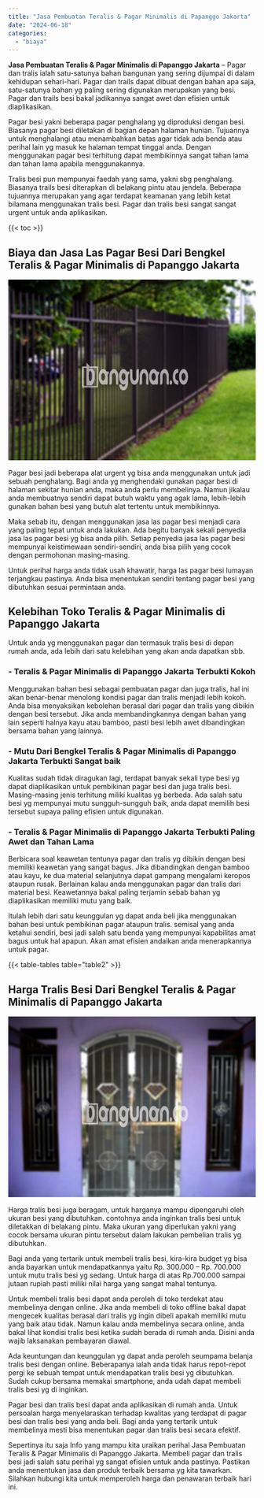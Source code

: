 ```yaml
---
title: "Jasa Pembuatan Teralis & Pagar Minimalis di Papanggo Jakarta"
date: "2024-06-18"
categories: 
  - "biaya"
---
```


**Jasa Pembuatan Teralis & Pagar Minimalis di Papanggo Jakarta** – Pagar dan tralis ialah satu-satunya bahan bangunan yang sering dijumpai di dalam kehidupan sehari-hari. Pagar dan trails dapat dibuat dengan bahan apa saja, satu-satunya bahan yg paling sering digunakan merupakan yang besi. Pagar dan trails besi bakal jadikannya sangat awet dan efisien untuk diaplikasikan.

Pagar besi yakni beberapa pagar penghalang yg diproduksi dengan besi. Biasanya pagar besi diletakan di bagian depan halaman hunian. Tujuannya untuk menghalangi atau menambahkan batas agar tidak ada benda atau perihal lain yg masuk ke halaman tempat tinggal anda. Dengan menggunakan pagar besi terhitung dapat membikinnya sangat tahan lama dan tahan lama apabila menggunakannya.

Tralis besi pun mempunyai faedah yang sama, yakni sbg penghalang. Biasanya trails besi diterapkan di belakang pintu atau jendela. Beberapa tujuannya merupakan yang agar terdapat keamanan yang lebih ketat bilamana menggunakan tralis besi. Pagar dan tralis besi sangat sangat urgent untuk anda aplikasikan.

{{< toc >}}

## Biaya dan Jasa Las Pagar Besi Dari Bengkel Teralis & Pagar Minimalis di Papanggo Jakarta

![Jasa Pembuatan Teralis & Pagar Minimalis di Papanggo Jakarta](/images/pagar-minimalis-murah-45.png)

Pagar besi jadi beberapa alat urgent yg bisa anda menggunakan untuk jadi sebuah penghalang. Bagi anda yg menghendaki gunakan pagar besi di halaman sekitar hunian anda, maka anda perlu membelinya. Namun jikalau anda membuatnya sendiri dapat butuh waktu yang agak lama, lebih-lebih gunakan bahan besi yang butuh alat tertentu untuk membikinnya.

Maka sebab itu, dengan menggunakan jasa las pagar besi menjadi cara yang paling tepat untuk anda lakukan. Ada begitu banyak sekali penyedia jasa las pagar besi yg bisa anda pilih. Setiap penyedia jasa las pagar besi mempunyai keistimewaan sendiri-sendiri, anda bisa pilih yang cocok dengan permohonan masing-masing.

Untuk perihal harga anda tidak usah khawatir, harga las pagar besi lumayan terjangkau pastinya. Anda bisa menentukan sendiri tentang pagar besi yang dibutuhkan sesuai permintaan anda.

## Kelebihan Toko Teralis & Pagar Minimalis di Papanggo Jakarta

Untuk anda yg menggunakan pagar dan termasuk tralis besi di depan rumah anda, ada lebih dari satu kelebihan yang akan anda dapatkan sbb.

### \- Teralis & Pagar Minimalis di Papanggo Jakarta Terbukti Kokoh

Menggunakan bahan besi sebagai pembuatan pagar dan juga tralis, hal ini akan benar-benar menolong kondisi pagar dan tralis menjadi lebih kokoh. Anda bisa menyaksikan kebolehan berasal dari pagar dan tralis yang dibikin dengan besi tersebut. Jika anda membandingkannya dengan bahan yang lain seperti halnya kayu atau bamboo, pasti besi lebih awet dibandingkan bersama bahan yang lainnya.

### \- Mutu Dari Bengkel Teralis & Pagar Minimalis di Papanggo Jakarta Terbukti Sangat baik

Kualitas sudah tidak diragukan lagi, terdapat banyak sekali type besi yg dapat diaplikasikan untuk pembikinan pagar besi dan juga tralis besi. Masing-masing jenis terhitung miliki kualitas yg berbeda. Ada salah satu besi yg mempunyai mutu sungguh-sungguh baik, anda dapat memilih besi tersebut supaya paling efisien untuk digunakan.

### \- Teralis & Pagar Minimalis di Papanggo Jakarta Terbukti Paling Awet dan Tahan Lama

Berbicara soal keawetan tentunya pagar dan tralis yg dibikin dengan besi memiliki keawetan yang sangat bagus. Jika dibandingkan dengan bamboo atau kayu, ke dua material selanjutnya dapat gampang mengalami keropos ataupun rusak. Berlainan kalau anda menggunakan pagar dan tralis dari material besi. Keawetannya bakal paling terjamin sebab bahan yg diaplikasikan memiliki mutu yang baik.

Itulah lebih dari satu keunggulan yg dapat anda beli jika menggunakan bahan besi untuk pembikinan pagar ataupun tralis. semisal yang anda ketahui sendiri, besi jadi salah satu benda yang mempunyai kapabilitas amat bagus untuk hal apapun. Akan amat efisien andaikan anda menerapkannya untuk pagar.

{{< table-tables table="table2" >}}

## Harga Tralis Besi Dari Bengkel Teralis & Pagar Minimalis di Papanggo Jakarta

![Jasa Pembuatan Teralis & Pagar Minimalis di Papanggo Jakarta](/images/teralis-minimalis-murah-11.png)

Harga tralis besi juga beragam, untuk harganya mampu dipengaruhi oleh ukuran besi yang dibutuhkan. contohnya anda inginkan tralis besi untuk diletakkan di belakang pintu. Maka ukuran yang diperlukan yakni yang cocok bersama ukuran pintu tersebut dalam lakukan pembelian tralis yg dibutuhkan.

Bagi anda yang tertarik untuk membeli tralis besi, kira-kira budget yg bisa anda bayarkan untuk mendapatkannya yaitu Rp. 300.000 – Rp. 700.000 untuk mutu tralis besi yg sedang. Untuk harga di atas Rp.700.000 sampai jutaan rupiah pasti miliki nilai harga yang sangat mahal tentunya.

Untuk membeli tralis besi dapat anda peroleh di toko terdekat atau membelinya dengan online. Jika anda membeli di toko offline bakal dapat mengecek kualitas berasal dari tralis yg ingin dibeli apakah memiliki mutu yang baik atau tidak. Namun kalau anda membelinya secara online, anda bakal lihat kondisi tralis besi ketika sudah berada di rumah anda. Disini anda wajib laksanakan pembayaran diawal.

Ada keuntungan dan keunggulan yg dapat anda peroleh seumpama belanja tralis besi dengan online. Beberapanya ialah anda tidak harus repot-repot pergi ke sebuah tempat untuk mendapatkan tralis besi yg dibutuhkan. Sudah cukup bersama memakai smartphone, anda udah dapat membeli tralis besi yg di inginkan.

Pagar besi dan tralis besi dapat anda aplikasikan di rumah anda. Untuk persoalan harga menyelaraskan terhadap kwalitas yang terdapat di pagar besi dan tralis besi yang anda beli. Bagi anda yang tertarik untuk membelinya mesti bisa menentukan pagar dan tralis besi secara efektif.

Sepertinya itu saja Info yang mampu kita uraikan perihal Jasa Pembuatan Teralis & Pagar Minimalis di Papanggo Jakarta. Membeli pagar dan tralis besi jadi salah satu perihal yg sangat efisien untuk anda pastinya. Pastikan anda menentukan jasa dan produk terbaik bersama yg kita tawarkan. Silahkan hubungi kita untuk memperoleh harga dan penawaran terbaik hari ini.

